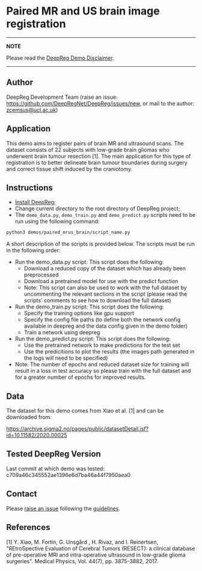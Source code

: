 # Paired MR and US brain image registration

---

**NOTE**

Please read the [DeepReg Demo Disclaimer](introduction.html#demo-disclaimer).

---

## Author

DeepReg Development Team (raise an issue:
https://github.com/DeepRegNet/DeepReg/issues/new, or mail to the author:
zcemsus@ucl.ac.uk)

## Application

This demo aims to register pairs of brain MR and ultrasound scans. The dataset consists
of 22 subjects with low-grade brain gliomas who underwent brain tumour resection [1].
The main application for this type of registration is to better delineate brain tumour
boundaries during surgery and correct tissue shift induced by the craniotomy.

## Instructions

- [Install DeepReg](https://deepreg.readthedocs.io/en/latest/getting_started/install.html);
- Change current directory to the root directory of DeepReg project;
- The `demo_data.py`, `demo_train.py` and `demo_predict.py` scripts need to be run using
  the following command:

```bash
python3 demos/paired_mrus_brain/script_name.py
```

A short description of the scripts is provided below. The scripts must be run in the
following order:

- Run the demo_data.py script: This script does the following:
  - Download a reduced copy of the dataset which has already been preprocessed
  - Download a pretrained model for use with the predict function
  - Note: This script can also be used to work with the full dataset by uncommenting the
    relevant sections in the script (please read the scripts' comments to see how to
    download the full dataset)
- Run the demo_train.py script: This script does the following:
  - Specify the training options like gpu support
  - Specify the config file paths (to define both the network config available in
    deepreg and the data config given in the demo folder)
  - Train a network using deepreg
- Run the demo_predict.py script: This script does the following:
  - Use the pretrained network to make predictions for the test set
  - Use the predicitions to plot the results (the images path generated in the logs will
    need to be specified)
- Note: The number of epochs and reduced dataset size for training will result in a loss
  in test accuracy so please train with the full dataset and for a greater number of
  epochs for improved results.

## Data

The dataset for this demo comes from Xiao et al. [1] and can be downloaded from:

https://archive.sigma2.no/pages/public/datasetDetail.jsf?id=10.11582/2020.00025

## Tested DeepReg Version

Last commit at which demo was tested: c709a46c345552ae1396e6d7ba46a44f7950aea0

## Contact

Please [raise an issue](https://github.com/DeepRegNet/DeepReg/issues/new) following the
[guidelines](https://deepreg.readthedocs.io/en/325-improve-contributing-pages/contributing/issue.html).

## References

[1] Y. Xiao, M. Fortin, G. Unsgård , H. Rivaz, and I. Reinertsen, "REtroSpective
Evaluation of Cerebral Tumors (RESECT): a clinical database of pre-operative MRI and
intra-operative ultrasound in low-grade glioma surgeries". Medical Physics, Vol. 44(7),
pp. 3875-3882, 2017.

